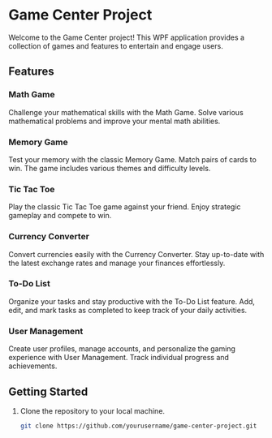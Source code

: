 # Game Center Project

Welcome to the Game Center project! This WPF application provides a collection of games and features to entertain and engage users.

## Features

### Math Game
Challenge your mathematical skills with the Math Game. Solve various mathematical problems and improve your mental math abilities.

### Memory Game
Test your memory with the classic Memory Game. Match pairs of cards to win. The game includes various themes and difficulty levels.

### Tic Tac Toe
Play the classic Tic Tac Toe game against your friend. Enjoy strategic gameplay and compete to win.

### Currency Converter
Convert currencies easily with the Currency Converter. Stay up-to-date with the latest exchange rates and manage your finances effortlessly.

### To-Do List
Organize your tasks and stay productive with the To-Do List feature. Add, edit, and mark tasks as completed to keep track of your daily activities.

### User Management
Create user profiles, manage accounts, and personalize the gaming experience with User Management. Track individual progress and achievements.

## Getting Started

1. Clone the repository to your local machine.
   ```bash
   git clone https://github.com/yourusername/game-center-project.git
